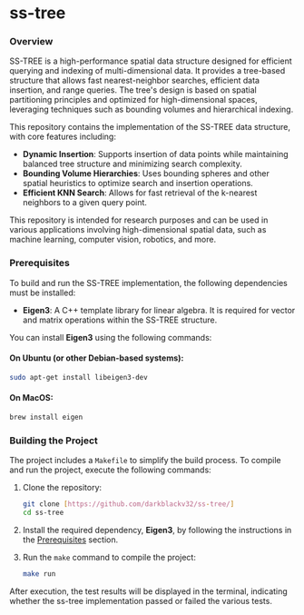 # ss-tree

### Overview

SS-TREE is a high-performance spatial data structure designed for efficient querying and indexing of multi-dimensional data. It provides a tree-based structure that allows fast nearest-neighbor searches, efficient data insertion, and range queries. The tree's design is based on spatial partitioning principles and optimized for high-dimensional spaces, leveraging techniques such as bounding volumes and hierarchical indexing.

This repository contains the implementation of the SS-TREE data structure, with core features including:

- **Dynamic Insertion**: Supports insertion of data points while maintaining balanced tree structure and minimizing search complexity.
- **Bounding Volume Hierarchies**: Uses bounding spheres and other spatial heuristics to optimize search and insertion operations.
- **Efficient KNN Search**: Allows for fast retrieval of the k-nearest neighbors to a given query point.

This repository is intended for research purposes and can be used in various applications involving high-dimensional spatial data, such as machine learning, computer vision, robotics, and more.

### Prerequisites

To build and run the SS-TREE implementation, the following dependencies must be installed:

- **Eigen3**: A C++ template library for linear algebra. It is required for vector and matrix operations within the SS-TREE structure.

You can install **Eigen3** using the following commands:

#### On Ubuntu (or other Debian-based systems):
```bash
sudo apt-get install libeigen3-dev
```
#### On MacOS:
```bash
brew install eigen
```
### Building the Project

The project includes a `Makefile` to simplify the build process. To compile and run the project, execute the following commands:

1. Clone the repository:
    ```bash
    git clone [https://github.com/darkblackv32/ss-tree/]
    cd ss-tree
    ```

2. Install the required dependency, **Eigen3**, by following the instructions in the [Prerequisites](#prerequisites) section.

3. Run the `make` command to compile the project:
    ```bash
    make run
    ```
        
After execution, the test results will be displayed in the terminal, indicating whether the ss-tree implementation passed or failed the various tests.
